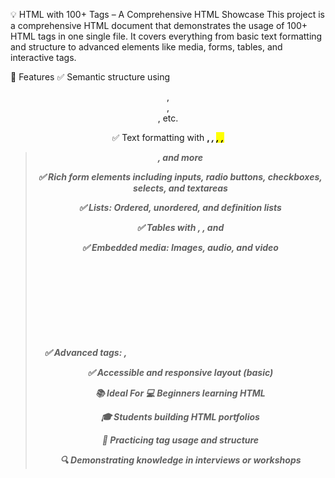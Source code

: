 💡 HTML with 100+ Tags – A Comprehensive HTML Showcase
This project is a comprehensive HTML document that demonstrates the usage of 100+ HTML tags in one single file. It covers everything from basic text formatting and structure to advanced elements like media, forms, tables, and interactive tags.

🌟 Features
✅ Semantic structure using <header>, <section>, <article>, etc.

✅ Text formatting with <b>, <i>, <mark>, <abbr>, <blockquote>, and more

✅ Rich form elements including inputs, radio buttons, checkboxes, selects, and textareas

✅ Lists: Ordered, unordered, and definition lists

✅ Tables with <thead>, <tbody>, and <tfoot>

✅ Embedded media: Images, audio, and video

✅ Advanced tags: <canvas>, <svg>, <iframe>, <details>, <figure>

✅ Accessible and responsive layout (basic)


📚 Ideal For
💻 Beginners learning HTML

🎓 Students building HTML portfolios

🧪 Practicing tag usage and structure

🔍 Demonstrating knowledge in interviews or workshops

